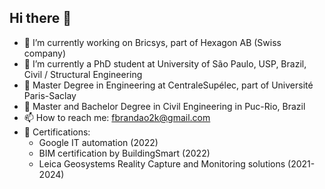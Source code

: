 ## Hi there 👋
- 🔭 I’m currently working on Bricsys, part of Hexagon AB (Swiss company)
- 🌱 I’m currently a PhD student at University of São Paulo, USP, Brazil, Civil / Structural Engineering
- 👯 Master Degree in Engineering at CentraleSupélec, part of Université Paris-Saclay
- 👯 Master and Bachelor Degree in Civil Engineering in Puc-Rio, Brazil
- 📫 How to reach me: fbrandao2k@gmail.com
- 🌱 Certifications:
  - Google IT automation (2022)
  - BIM certification by BuildingSmart (2022)
  - Leica Geosystems Reality Capture and Monitoring solutions (2021-2024)
<!--
**fbrandao2k/fbrandao2k** is a ✨ _special_ ✨ repository because its `README.md` (this file) appears on your GitHub profile.

Here are some ideas to get you started:


- 🌱 I’m currently learning ...
- 👯 I’m looking to collaborate on ...
- 🤔 I’m looking for help with ...
- 💬 Ask me about ...
- 📫 How to reach me: ...
- 😄 Pronouns: ...
- ⚡ Fun fact: ...
-->
